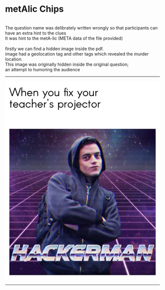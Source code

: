 # metAlic Chips
<br>
The question name was delibrately written wrongly so that participants can have an extra hint to the clues
<br>
It was hint to the metA-lic (META data of the file provided)<br><br>firstly we can find a hidden image inside the pdf.<br>image had a geolocation tag and other tags which revealed the murder location.
<br>
This image was originally hidden inside the original question;<br>an attempt to humoring the audience 

___
<img src="bored_af.jpeg"></img>
___
